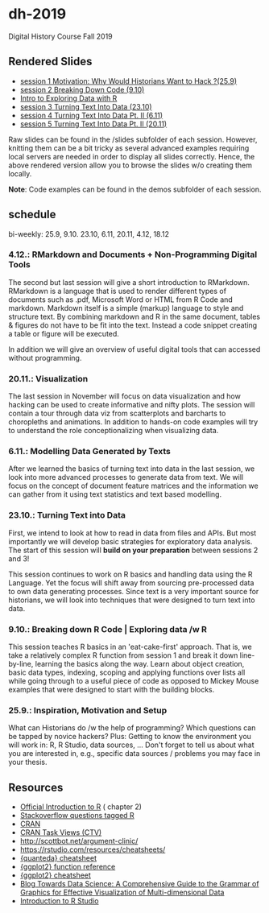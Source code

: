 # dh-2019
Digital History Course Fall 2019

## Rendered Slides

- [session 1 Motivation: Why Would Historians Want to Hack ?(25.9)](https://dh2019-session1.netlify.com)
- [session 2 Breaking Down Code (9.10)](https://dh2019-session2.netlify.com)
- [Intro to Exploring Data with R](https://dh2019-data-in-r.netlify.com)
- [session 3 Turning Text Into Data (23.10)](https://dh2019-session3.netlify.com)
- [session 4 Turning Text Into Data Pt. II (6.11)](https://dh2019-session4.netlify.com)
- [session 5 Turning Text Into Data Pt. II (20.11)](https://dh2019-session5.netlify.com)

Raw slides can be found in the /slides subfolder of each session. However, knitting them can be a bit tricky as several advanced examples requiring local servers are needed in order to display all slides correctly. Hence, the above rendered version allow you to browse the slides w/o creating them locally. 

**Note**: Code examples can be found in the demos subfolder of each session. 


## schedule

bi-weekly: 25.9, 9.10. 23.10, 6.11, 20.11, 4.12, 18.12

### 4.12.: RMarkdown and Documents + Non-Programming Digital Tools

The second but last session will give a short introduction to RMarkdown.
RMarkdown is a language that is used to render different types of documents such as .pdf, Microsoft Word or HTML from R Code and markdown. Markdown itself is a simple (markup) language to style and structure text. By combining markdown and R in the same document, tables & figures do not have to be fit into the text. Instead a code snippet creating a table or figure will be executed. 

In addition we will give an overview of useful digital tools that can accessed without programming. 



### 20.11.: Visualization

The last session in November will focus on data visualization and how hacking can be used to create informative and nifty plots. The session will contain a tour through data viz from scatterplots and barcharts to choropleths and animations. In addition to hands-on code examples will try to understand the role conceptionalizing when visualizing data.



### 6.11.: Modelling Data Generated by Texts

After we learned the basics of turning text into data in the last session, we look into more advanced processes to generate data from text.
We will focus on the concept of document feature matrices and the information we can gather from it using text statistics and text based modelling.

### 23.10.: Turning Text into Data

First, we intend to look at how to read in data from files and APIs. But most importantly we will develop basic strategies for exploratory data analysis. The start of this session will **build on your preparation** between sessions 2 and 3!

This session continues to work on R basics and handling data using the R Language. Yet the focus will shift away from 
sourcing pre-processed data to own data generating processes. Since text is a very important source for historians, we 
will look into techniques that were designed to turn text into data. 


### 9.10.: Breaking down R Code | Exploring data /w R

This session teaches R basics in an 'eat-cake-first' approach. That is, we take a relatively complex R function from session 1 and break it down line-by-line, learning the basics along the way. Learn about object creation, basic data types, indexing, scoping and applying functions over lists all while going through to a useful piece of code as opposed to Mickey Mouse examples that were designed to start with the building blocks.



### 25.9.: Inspiration, Motivation and Setup

What can Historians do /w the help of programming? Which questions can be tapped by novice hackers? 
Plus: Getting to know the environment you will work in: R, R Studio, data sources, ... 
Don't forget to tell us about what you are interested in, e.g., specific data sources / problems you may face in your thesis. 



## Resources 

- [Official Introduction to R](https://cran.r-project.org/doc/manuals/R-intro.pdf) ( chapter 2)
- [Stackoverflow questions tagged R](http://stackoverflow.com/questions/tagged/r)
- [CRAN](https://cran.r-project.org)
- [CRAN Task Views (CTV)](https://cran.r-project.org/web/views/)
- http://scottbot.net/argument-clinic/
- https://rstudio.com/resources/cheatsheets/
- [{quanteda} cheatsheet](https://muellerstefan.net/files/quanteda-cheatsheet.pdf)
- [{ggplot2} function reference](https://ggplot2.tidyverse.org/reference/)
- [{ggplot2} cheatsheet](https://github.com/rstudio/cheatsheets/blob/master/data-visualization-2.1.pdf)
- [Blog Towards Data Science: A Comprehensive Guide to the Grammar of Graphics for Effective Visualization of Multi-dimensional Data](https://towardsdatascience.com/a-comprehensive-guide-to-the-grammar-of-graphics-for-effective-visualization-of-multi-dimensional-1f92b4ed4149)
- [Introduction to R Studio](https://rmarkdown.rstudio.com/articles_intro.html)



